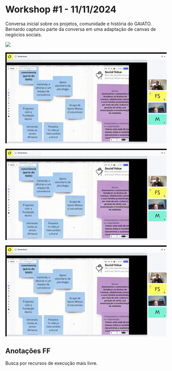 # Workshop #1 - 11/11/2024

Conversa inicial sobre os projetos, comunidade e história do GAIATO. Bernardo capturou parte da conversa em uma adaptação de canvas de negócios sociais.

![](img/2024-11-11_workshop_screenshot.png)

![](img/2024-11-11_workshop_1.gif)

![](img/2024-11-11_workshop_1.gif)

![](img/2024-11-11_workshop_1.gif)


## Anotações FF

Busca por recursos de execução mais livre.